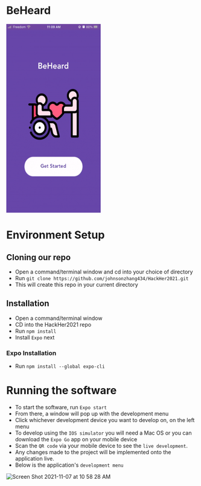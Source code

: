 # BeHeard
<img src="/demovideo.gif" width="250" height="500"/>

# Environment Setup
## Cloning our repo
- Open a command/terminal window and cd into your choice of directory 
- Run `git clone https://github.com/johnsonzhang434/HackHer2021.git`
- This will create this repo in your current directory

## Installation
- Open a command/terminal window
- CD into the HackHer2021 repo
- Run `npm install`
- Install `Expo` next

### Expo Installation
- Run `npm install --global expo-cli`

# Running the software
- To start the software, run `Expo start`
- From there, a window will pop up with the development menu
- Click whichever development device you want to develop on, on the left menu
- To develop using the `IOS simulator` you will need a Mac OS or you can download the `Expo Go` app on your mobile device 
- Scan the `QR code` via your mobile device to see the `live development`.
- Any changes made to the project will be implemented onto the application live.
- Below is the application's `development menu`
<img width="1440" alt="Screen Shot 2021-11-07 at 10 58 28 AM" src="https://user-images.githubusercontent.com/57369805/140652351-d41b846a-748d-45e6-a709-83d9962f6d85.png">

